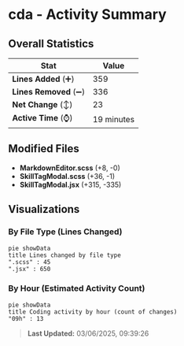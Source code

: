 # cda - Activity Summary 

## Overall Statistics

| Stat                   | Value                                                             |
| ---------------------- | ----------------------------------------------------------------- |
| **Lines Added** (➕)   | 359                                          |
| **Lines Removed** (➖) | 336                                        |
| **Net Change** (↕)    | 23                |
| **Active Time** (⌚)   | 19 minutes |


## Modified Files
- **MarkdownEditor.scss** (+8, -0)
- **SkillTagModal.scss** (+36, -1)
- **SkillTagModal.jsx** (+315, -335)

## Visualizations

### By File Type (Lines Changed)

```mermaid
pie showData
title Lines changed by file type
".scss" : 45
".jsx" : 650
```

### By Hour (Estimated Activity Count)

```mermaid
pie showData
title Coding activity by hour (count of changes)
"09h" : 13
```


> **Last Updated:** 03/06/2025, 09:39:26